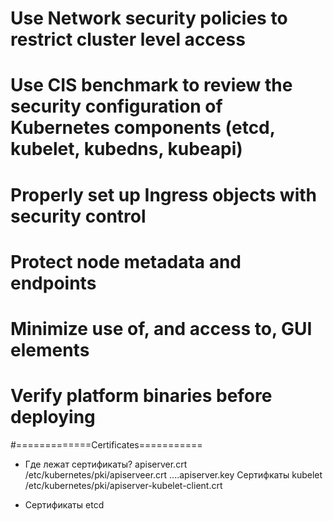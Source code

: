 # Use Network security policies to restrict cluster level access
# Use CIS benchmark to review the security configuration of Kubernetes components (etcd, kubelet, kubedns, kubeapi)
# Properly set up Ingress objects with security control
# Protect node metadata and endpoints
# Minimize use of, and access to, GUI elements
# Verify platform binaries before deploying
#=============Certificates===========
- Где лежат сертификаты?
apiserver.crt /etc/kubernetes/pki/apiserveer.crt  ....apiserver.key
Сертифкаты kubelet
/etc/kubernetes/pki/apiserver-kubelet-client.crt

- Сертификаты etcd
